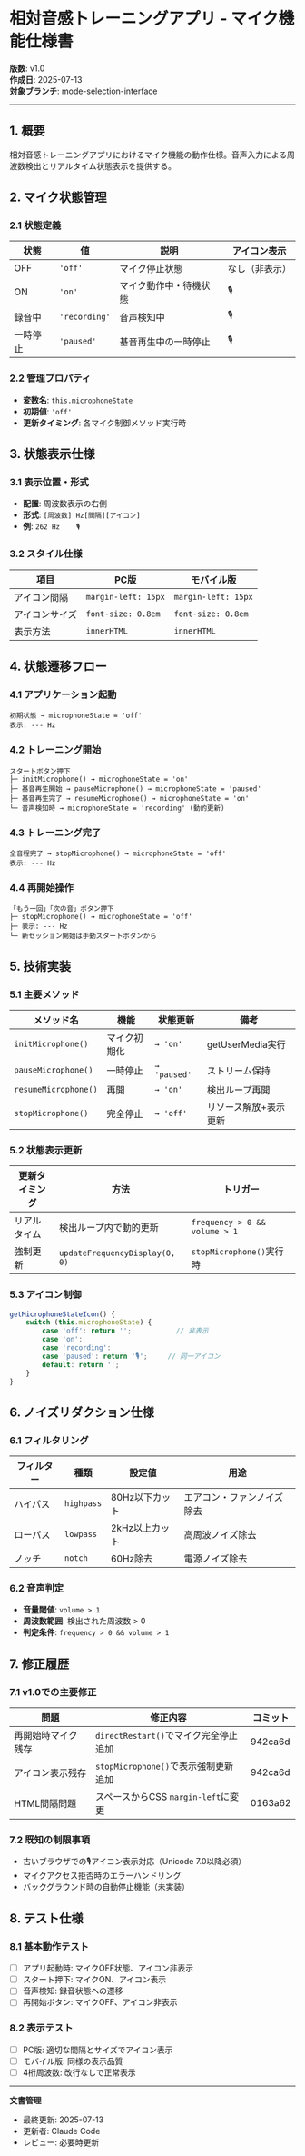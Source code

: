 # 相対音感トレーニングアプリ - マイク機能仕様書

**版数**: v1.0  
**作成日**: 2025-07-13  
**対象ブランチ**: mode-selection-interface  

---

## 1. 概要

相対音感トレーニングアプリにおけるマイク機能の動作仕様。音声入力による周波数検出とリアルタイム状態表示を提供する。

## 2. マイク状態管理

### 2.1 状態定義
| 状態 | 値 | 説明 | アイコン表示 |
|------|-----|------|-------------|
| OFF | `'off'` | マイク停止状態 | なし（非表示） |
| ON | `'on'` | マイク動作中・待機状態 | 🎙️ |
| 録音中 | `'recording'` | 音声検知中 | 🎙️ |
| 一時停止 | `'paused'` | 基音再生中の一時停止 | 🎙️ |

### 2.2 管理プロパティ
- **変数名**: `this.microphoneState`
- **初期値**: `'off'`
- **更新タイミング**: 各マイク制御メソッド実行時

## 3. 状態表示仕様

### 3.1 表示位置・形式
- **配置**: 周波数表示の右側
- **形式**: `[周波数] Hz[間隔][アイコン]`
- **例**: `262 Hz    🎙️`

### 3.2 スタイル仕様
| 項目 | PC版 | モバイル版 |
|------|------|-----------|
| アイコン間隔 | `margin-left: 15px` | `margin-left: 15px` |
| アイコンサイズ | `font-size: 0.8em` | `font-size: 0.8em` |
| 表示方法 | `innerHTML` | `innerHTML` |

## 4. 状態遷移フロー

### 4.1 アプリケーション起動
```
初期状態 → microphoneState = 'off'
表示: --- Hz
```

### 4.2 トレーニング開始
```
スタートボタン押下
├─ initMicrophone() → microphoneState = 'on'
├─ 基音再生開始 → pauseMicrophone() → microphoneState = 'paused'
├─ 基音再生完了 → resumeMicrophone() → microphoneState = 'on'
└─ 音声検知時 → microphoneState = 'recording' (動的更新)
```

### 4.3 トレーニング完了
```
全音程完了 → stopMicrophone() → microphoneState = 'off'
表示: --- Hz
```

### 4.4 再開始操作
```
「もう一回」「次の音」ボタン押下
├─ stopMicrophone() → microphoneState = 'off'
├─ 表示: --- Hz
└─ 新セッション開始は手動スタートボタンから
```

## 5. 技術実装

### 5.1 主要メソッド
| メソッド名 | 機能 | 状態更新 | 備考 |
|-----------|------|----------|------|
| `initMicrophone()` | マイク初期化 | `→ 'on'` | getUserMedia実行 |
| `pauseMicrophone()` | 一時停止 | `→ 'paused'` | ストリーム保持 |
| `resumeMicrophone()` | 再開 | `→ 'on'` | 検出ループ再開 |
| `stopMicrophone()` | 完全停止 | `→ 'off'` | リソース解放+表示更新 |

### 5.2 状態表示更新
| 更新タイミング | 方法 | トリガー |
|---------------|------|----------|
| リアルタイム | 検出ループ内で動的更新 | `frequency > 0 && volume > 1` |
| 強制更新 | `updateFrequencyDisplay(0, 0)` | `stopMicrophone()`実行時 |

### 5.3 アイコン制御
```javascript
getMicrophoneStateIcon() {
    switch (this.microphoneState) {
        case 'off': return '';           // 非表示
        case 'on':
        case 'recording':
        case 'paused': return '🎙️';     // 同一アイコン
        default: return '';
    }
}
```

## 6. ノイズリダクション仕様

### 6.1 フィルタリング
| フィルター | 種類 | 設定値 | 用途 |
|-----------|------|--------|------|
| ハイパス | `highpass` | 80Hz以下カット | エアコン・ファンノイズ除去 |
| ローパス | `lowpass` | 2kHz以上カット | 高周波ノイズ除去 |
| ノッチ | `notch` | 60Hz除去 | 電源ノイズ除去 |

### 6.2 音声判定
- **音量閾値**: `volume > 1`
- **周波数範囲**: 検出された周波数 > 0
- **判定条件**: `frequency > 0 && volume > 1`

## 7. 修正履歴

### 7.1 v1.0での主要修正
| 問題 | 修正内容 | コミット |
|------|----------|----------|
| 再開始時マイク残存 | `directRestart()`でマイク完全停止追加 | 942ca6d |
| アイコン表示残存 | `stopMicrophone()`で表示強制更新追加 | 942ca6d |
| HTML間隔問題 | スペースからCSS `margin-left`に変更 | 0163a62 |

### 7.2 既知の制限事項
- 古いブラウザでの🎙️アイコン表示対応（Unicode 7.0以降必須）
- マイクアクセス拒否時のエラーハンドリング
- バックグラウンド時の自動停止機能（未実装）

## 8. テスト仕様

### 8.1 基本動作テスト
- [ ] アプリ起動時: マイクOFF状態、アイコン非表示
- [ ] スタート押下: マイクON、アイコン表示
- [ ] 音声検知: 録音状態への遷移
- [ ] 再開始ボタン: マイクOFF、アイコン非表示

### 8.2 表示テスト
- [ ] PC版: 適切な間隔とサイズでアイコン表示
- [ ] モバイル版: 同様の表示品質
- [ ] 4桁周波数: 改行なしで正常表示

---

**文書管理**
- 最終更新: 2025-07-13
- 更新者: Claude Code
- レビュー: 必要時更新